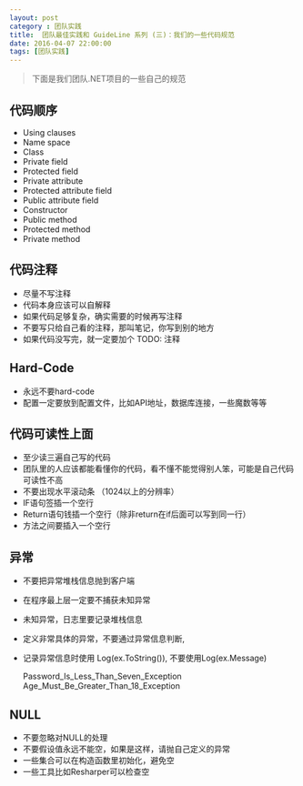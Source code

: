 ```yaml
---
layout: post
category : 团队实践
title:  团队最佳实践和 GuideLine 系列 (三)：我们的一些代码规范
date: 2016-04-07 22:00:00
tags: [团队实践]
---
```


<style >
   .strong-bigger{
       font-size: 18px;
   }
   
    .post
    {
        font-family:
'lucida grande', 'lucida sans unicode', lucida, helvetica, 'Hiragino Sans GB', 'Microsoft YaHei', 'WenQuanYi Micro Hei', sans-serif;
    font-size: 16px;
}
    .post-full h1 {
       background-color: #ccc;
        padding: 5px;
        margin-bottom: 10px;
        font-weight: bolder;
        color: #000;
        line-height: 1.8;
        text-rendering: optimizelegibility;
    }
    
    .post-full h2 {
        color: #333;
        padding: 5px;
        line-height: 1.6;        
        padding-bottom: 5px;
        margin-bottom: 10px;
        font-weight: bolder;
        
    }

     .post-full h3 {
        padding: 5px;
        color: #000;
        border-bottom: dashed 1px #ccc;
        padding-bottom: 5px;
        margin-bottom: 10px;
        font-weight: bolder;
    }
    
    .post-full img {
        border: solid 5px #ccc;
        padding: 5px;
        border-radius: 5px;
        text-align: center;
        max-height: 400px;
    }
</style>

> 下面是我们团队.NET项目的一些自己的规范

## 代码顺序

* Using clauses
* Name space
* Class
* Private field
* Protected field
* Private attribute
* Protected attribute field
* Public attribute field
* Constructor
* Public method
* Protected method
* Private method

## 代码注释

* 尽量不写注释
* 代码本身应该可以自解释
* 如果代码足够复杂，确实需要的时候再写注释
* 不要写只给自己看的注释，那叫笔记，你写到别的地方
* 如果代码没写完，就一定要加个 TODO: 注释

## Hard-Code

* 永远不要hard-code
* 配置一定要放到配置文件，比如API地址，数据库连接，一些魔数等等

## 代码可读性上面

* 至少读三遍自己写的代码
* 团队里的人应该都能看懂你的代码，看不懂不能觉得别人笨，可能是自己代码可读性不高
* 不要出现水平滚动条 （1024以上的分辨率）
* IF语句签插一个空行
* Return语句钱插一个空行（除非return在if后面可以写到同一行）
* 方法之间要插入一个空行

## 异常

* 不要把异常堆栈信息抛到客户端
* 在程序最上层一定要不捕获未知异常
* 未知异常，日志里要记录堆栈信息
* 定义非常具体的异常，不要通过异常信息判断,
* 记录异常信息时使用 Log(ex.ToString()), 不要使用Log(ex.Message) 


    Password_Is_Less_Than_Seven_Exception Age_Must_Be_Greater_Than_18_Exception


    
## NULL
* 不要忽略对NULL的处理
* 不要假设值永远不能空，如果是这样，请抛自己定义的异常
* 一些集合可以在构造函数里初始化，避免空
* 一些工具比如Resharper可以检查空
    